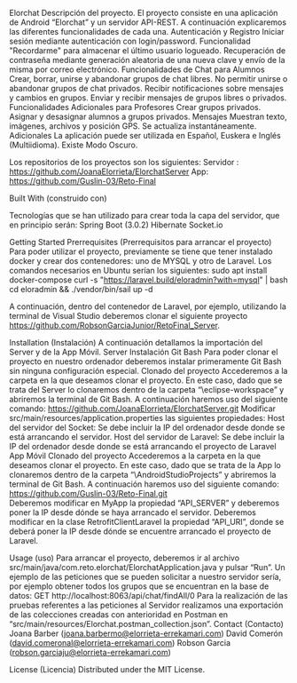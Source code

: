 Elorchat
Descripción del proyecto.
El proyecto consiste en una aplicación de Android “Elorchat” y un servidor API-REST. A continuación explicaremos las diferentes funcionalidades de cada una.
Autenticación y Registro
Iniciar sesión mediante autenticación con login/password.
Funcionalidad "Recordarme" para almacenar el último usuario logueado.
Recuperación de contraseña mediante generación aleatoria de una nueva clave y envío de la misma por correo electrónico.
Funcionalidades de Chat para Alumnos
Crear, borrar, unirse y abandonar grupos de chat libres.
No permitir unirse o abandonar grupos de chat privados.
Recibir notificaciones sobre mensajes y cambios en grupos.
Enviar y recibir mensajes de grupos libres o privados.
Funcionalidades Adicionales para Profesores
Crear grupos privados.
Asignar y desasignar alumnos a grupos privados.
Mensajes
Muestran texto, imágenes, archivos y posición GPS.
Se actualiza instantáneamente.
Adicionales
La aplicación puede ser utilizada en Español, Euskera e Inglés (Multiidioma).
Existe Modo Oscuro.

Los repositorios de los proyectos son los siguientes:
Servidor : https://github.com/JoanaElorrieta/ElorchatServer
App: https://github.com/Guslin-03/Reto-Final





Built With (construido con)

Tecnologías que se han utilizado para crear toda la capa del servidor, que en principio serán:
Spring Boot (3.0.2)
Hibernate
Socket.io




Getting Started
Prerrequisites (Prerrequisitos para arrancar el proyecto)
Para poder utilizar el proyecto, previamente se tiene que tener instalado docker y crear dos contenedores: uno de MYSQL y otro de Laravel.
Los comandos necesarios en Ubuntu serían los siguientes:
sudo apt install docker-compose
curl -s "https://laravel.build/eloradmin?with=mysql" | bash
cd eloradmin && ./vendor/bin/sail up -d

A continuación, dentro del contenedor de Laravel, por ejemplo, utilizando la terminal de Visual Studio deberemos clonar el siguiente proyecto https://github.com/RobsonGarciaJunior/RetoFinal_Server.

Installation (Instalación)
A continuación detallamos la importación del Server y de la App Móvil.
Server
Instalación Git Bash
Para poder clonar el proyecto en nuestro ordenador deberemos instalar primeramente Git Bash sin ninguna configuración especial.
Clonado del proyecto
Accederemos a la carpeta en la que deseamos clonar el proyecto. En este caso, dado que se trata del Server lo clonaremos dentro de la carpeta “\eclipse-workspace” y abriremos la terminal de Git Bash.
	A continuación haremos uso del siguiente comando:
	https://github.com/JoanaElorrieta/ElorchatServer.git
Modificar src/main/resources/application.properties las siguientes propiedades:
Host del servidor del Socket: Se debe incluir la IP del ordenador desde donde se está arrancando el servidor.
Host del servidor de Laravel: Se debe incluir la IP del ordenador desde donde se está arrancando el proyecto de Laravel
App Móvil
Clonado del proyecto
Accederemos a la carpeta en la que deseamos clonar el proyecto. En este caso, dado que se trata de la App lo clonaremos dentro de la carpeta “\AndroidStudioProjects” y abriremos la terminal de Git Bash.
	A continuación haremos uso del siguiente comando:
	https://github.com/Guslin-03/Reto-Final.git  
Deberemos modificar en MyApp la propiedad “API_SERVER” y deberemos poner la IP desde dónde se haya arrancado el servidor.
Deberemos modificar en la clase RetrofitClientLaravel la propiedad “API_URI”, donde se deberá poner la IP desde dónde se encuentre arrancado el proyecto de Laravel.

Usage (uso)
Para arrancar el proyecto, deberemos ir al archivo src/main/java/com.reto.elorchat/ElorchatApplication.java y pulsar “Run”.
Un ejemplo de las peticiones que se pueden solicitar a nuestro servidor sería, por ejemplo obtener todos los grupos que se encuentran en la base de datos: GET http://localhost:8063/api/chat/findAll/0
Para la realización de las pruebas referentes a las peticiones al Servidor realizamos una exportación de las colecciones creadas con anterioridad en Postman en  “src/main/resources/Elorchat.postman_collection.json”.
Contact (Contacto)
Joana Barber (joana.barbermo@elorrieta-errekamari.com)
David Comerón (david.comeronal@elorrieta-errekamari.com) 
Robson Garcia (robson.garciaju@elorrieta-errekamari.com) 

License (Licencia)
Distributed under the MIT License.
